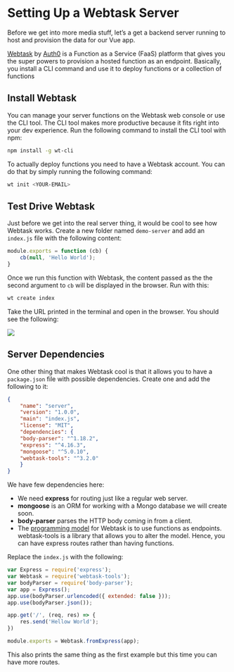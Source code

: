 # Setting Up a Webtask Server

Before we get into more media stuff, let’s a get a backend server running to host and provision the data for our Vue app.

[Webtask](https://webtask.io/) by [Auth0](https://auth0.com/) is a Function as a Service (FaaS) platform that gives you the super powers to provision a hosted function as an endpoint. Basically, you install a CLI command and use it to deploy functions or a collection of functions


## Install Webtask

You can manage your server functions on the Webtask web console or use the CLI tool. The CLI tool makes more productive because it fits right into your dev experience. Run the following command to install the CLI tool with npm:

```bash
npm install -g wt-cli
```

To actually deploy functions you need to have a Webtask account. You can do that by simply running the following command:

```bash
wt init <YOUR-EMAIL>
```

## Test Drive Webtask

Just before we get into the real server thing, it would be cool to see how Webtask works. Create a new folder named `demo-server` and add an `index.js` file with the following content:

```js
module.exports = function (cb) {
    cb(null, 'Hello World');
}
```

Once we run this function with Webtask, the content passed as the the second argument to `cb` will be displayed in the browser. Run with this:

```bash
wt create index
```

Take the URL printed in the terminal and open in the browser. You should see the following:


![](https://res.cloudinary.com/christekh/image/upload/v1521564028/T0RwEO5LQWu15i3UFjKu_Screen_20Shot_202017-04-26_20at_201.27.43_20PM_ngvppk.png)




## Server Dependencies

One other thing that makes Webtask cool is that it allows you to have a `package.json` file with possible dependencies. Create one and add the following to it:

```json
{
    "name": "server",
    "version": "1.0.0",
    "main": "index.js",
    "license": "MIT",
    "dependencies": {
    "body-parser": "^1.18.2",
    "express": "^4.16.3",
    "mongoose": "^5.0.10",
    "webtask-tools": "^3.2.0"
    }
}
```

We have few dependencies here:


- We need **express** for routing just like a regular web server.
- **mongoose** is an ORM for working with a Mongo database we will create soon.
- **body-parser** parses the HTTP body coming in from a client.
- The [programming model](https://webtask.io/docs/model) for Webtask is to use functions as endpoints. webtask-tools  is a library that allows you to alter the model. Hence, you can have express routes rather than having functions.

Replace the `index.js` with the following:

```js
var Express = require('express');
var Webtask = require('webtask-tools');
var bodyParser = require('body-parser');
var app = Express();
app.use(bodyParser.urlencoded({ extended: false }));
app.use(bodyParser.json());

app.get('/', (req, res) => {
    res.send('Hellow World');
})

module.exports = Webtask.fromExpress(app);
```

This also prints the same thing as the first example but this time you can have more routes.
